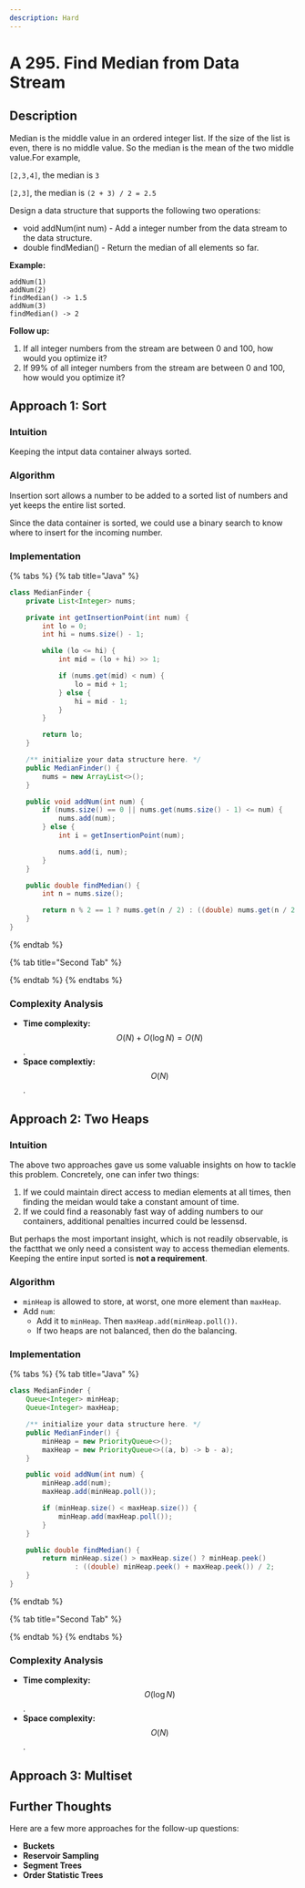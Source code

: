 ```yaml
---
description: Hard
---
```


# A 295. Find Median from Data Stream

## Description

Median is the middle value in an ordered integer list. If the size of the list is even, there is no middle value. So the median is the mean of the two middle value.For example,

`[2,3,4]`, the median is `3`

`[2,3]`, the median is `(2 + 3) / 2 = 2.5`

Design a data structure that supports the following two operations:

* void addNum\(int num\) - Add a integer number from the data stream to the data structure.
* double findMedian\(\) - Return the median of all elements so far.

**Example:**

```text
addNum(1)
addNum(2)
findMedian() -> 1.5
addNum(3) 
findMedian() -> 2
```

**Follow up:**

1. If all integer numbers from the stream are between 0 and 100, how would you optimize it?
2. If 99% of all integer numbers from the stream are between 0 and 100, how would you optimize it?

## Approach 1: Sort

### Intuition

Keeping the intput data container always sorted.

### Algorithm

Insertion sort allows a number to be added to a sorted list of numbers and yet keeps the entire list sorted.

Since the data container is sorted, we could use a binary search to know where to insert for the incoming number.

### Implementation

{% tabs %}
{% tab title="Java" %}
```java
class MedianFinder {
    private List<Integer> nums;

    private int getInsertionPoint(int num) {
        int lo = 0;
        int hi = nums.size() - 1;

        while (lo <= hi) {
            int mid = (lo + hi) >> 1;

            if (nums.get(mid) < num) {
                lo = mid + 1;
            } else {
                hi = mid - 1;
            }
        }

        return lo;
    }

    /** initialize your data structure here. */
    public MedianFinder() {
        nums = new ArrayList<>();
    }

    public void addNum(int num) {
        if (nums.size() == 0 || nums.get(nums.size() - 1) <= num) {
            nums.add(num);
        } else {
            int i = getInsertionPoint(num);

            nums.add(i, num);
        }
    }

    public double findMedian() {
        int n = nums.size();

        return n % 2 == 1 ? nums.get(n / 2) : ((double) nums.get(n / 2 - 1) + nums.get(n / 2)) / 2;
    }
}
```
{% endtab %}

{% tab title="Second Tab" %}

{% endtab %}
{% endtabs %}

### Complexity Analysis

* **Time complexity:** $$O(N) + O(\log{N}) = O(N)$$.
* **Space complextiy:** $$O(N)$$.

## Approach 2: Two Heaps

### Intuition

The above two approaches gave us some valuable insights on how to tackle this problem. Concretely, one can infer two things:

1. If we could maintain direct access to median elements at all times, then finding the meidan would take a constant amount of time.
2. If we could find a reasonably fast way of adding numbers to our containers, additional penalties incurred could be lessensd.

But perhaps the most important insight, which is not readily observable, is the factthat we only need a consistent way to access themedian elements. Keeping the entire input sorted is **not a requirement**.

### Algorithm

* `minHeap` is allowed to store, at worst, one more element than `maxHeap`.
* Add `num`:
  * Add it to `minHeap`. Then `maxHeap.add(minHeap.poll())`.
  * If two heaps are not balanced, then do the balancing.

### Implementation

{% tabs %}
{% tab title="Java" %}
```java
class MedianFinder {
    Queue<Integer> minHeap;
    Queue<Integer> maxHeap;

    /** initialize your data structure here. */
    public MedianFinder() {
        minHeap = new PriorityQueue<>();
        maxHeap = new PriorityQueue<>((a, b) -> b - a);
    }

    public void addNum(int num) {
        minHeap.add(num);
        maxHeap.add(minHeap.poll());

        if (minHeap.size() < maxHeap.size()) {
            minHeap.add(maxHeap.poll());
        }
    }

    public double findMedian() {
        return minHeap.size() > maxHeap.size() ? minHeap.peek()
                : ((double) minHeap.peek() + maxHeap.peek()) / 2;
    }
}
```
{% endtab %}

{% tab title="Second Tab" %}

{% endtab %}
{% endtabs %}

### Complexity Analysis

* **Time complexity:** $$O(\log{N})$$.
* **Space complexity:** $$O(N)$$.

## Approach 3: Multiset

## Further Thoughts

Here are a few more approaches for the follow-up questions:

* **Buckets**
* **Reservoir Sampling**
* **Segment Trees**
* **Order Statistic Trees**

